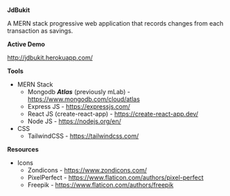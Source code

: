 **JdBukit**

A MERN stack progressive web application that records changes from each transaction as savings.

**Active Demo**

http://jdbukit.herokuapp.com/

**Tools**
- MERN Stack
  - Mongodb **_Atlas_** (previously mLab) - https://www.mongodb.com/cloud/atlas
  - Express JS - https://expressjs.com/
  - React JS (create-react-app) - https://create-react-app.dev/
  - Node JS - https://nodejs.org/en/
- CSS
  - TailwindCSS - https://tailwindcss.com/

**Resources**
- Icons
  - Zondicons - https://www.zondicons.com/
  - PixelPerfect - https://www.flaticon.com/authors/pixel-perfect
  - Freepik - https://www.flaticon.com/authors/freepik

